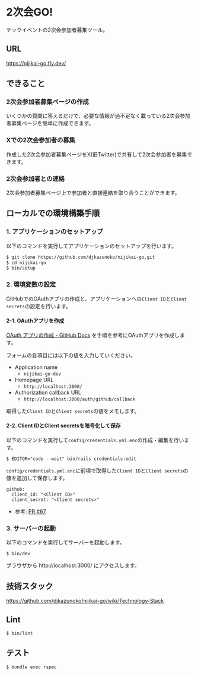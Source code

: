 # 2次会GO!
テックイベントの2次会参加者募集ツール。

## URL
https://nijikai-go.fly.dev/

## できること

### 2次会参加者募集ページの作成
いくつかの質問に答えるだけで、必要な情報が過不足なく載っている2次会参加者募集ページを簡単に作成できます。

### Xでの2次会参加者の募集
作成した2次会参加者募集ページをX(旧Twitter)で共有して2次会参加者を募集できます。

### 2次会参加者との連絡
2次会参加者募集ページ上で参加者と直接連絡を取り合うことができます。

## ローカルでの環境構築手順
### 1. アプリケーションのセットアップ
以下のコマンドを実行してアプリケーションのセットアップを行います。
```bash
$ git clone https://github.com/djkazunoko/nijikai-go.git
$ cd nijikai-go
$ bin/setup
```

### 2. 環境変数の設定
GitHubでのOAuthアプリの作成と、アプリケーションへの`Client ID`と`Client secrets`の設定を行います。

#### 2-1. OAuthアプリを作成
[OAuth アプリの作成 - GitHub Docs](https://docs.github.com/ja/apps/oauth-apps/building-oauth-apps/creating-an-oauth-app) を手順を参考にOAuthアプリを作成します。

フォームの各項目には以下の値を入力していください。

- Application name
  - `nijikai-go-dev`
- Homepage URL
  - `http://localhost:3000/`
- Authorization callback URL
  - `http://localhost:3000/auth/github/callback`

取得した`Client ID`と`Client secrets`の値をメモします。

#### 2-2. Client IDとClient secretsを暗号化して保存

以下のコマンドを実行して`config/credentials.yml.enc`の作成・編集を行います。
```
$ EDITOR="code --wait" bin/rails credentials:edit
```

`config/credentials.yml.enc`に前項で取得した`Client ID`と`Client secrets`の値を追加して保存します。
```
github:
  client_id: "<Client ID>"
  client_secret: "<Client secrets>"
```

- 参考: [PR #67](https://github.com/djkazunoko/nijikai-go/pull/67)

### 3. サーバーの起動
以下のコマンドを実行してサーバーを起動します。
```
$ bin/dev
```

ブラウザから http://localhost:3000/ にアクセスします。

## 技術スタック
https://github.com/djkazunoko/nijikai-go/wiki/Technology-Stack

## Lint
```
$ bin/lint
```

## テスト
```
$ bundle exec rspec
```
